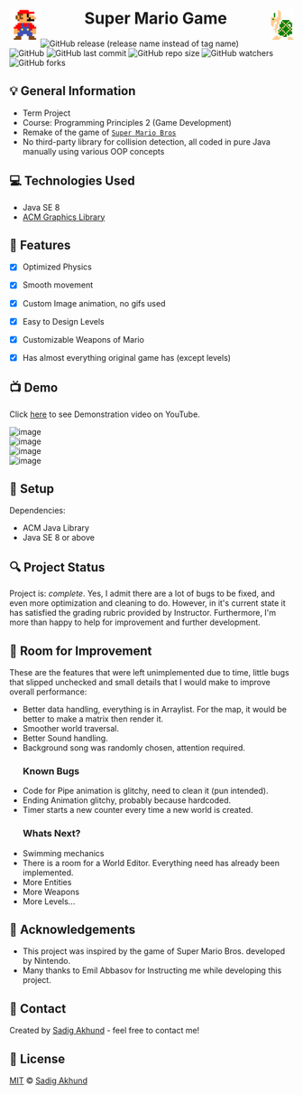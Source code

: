 <h1 align = "center"> <img align="left" width="55px" src="https://github.com/sadigaxund/GeneralRepo/blob/main/icons/mario.png"/> Super Mario Game  <img align="right" alt="mail" width="40px" src="https://github.com/sadigaxund/GeneralRepo/blob/main/icons/mario_turtle.png" /></h1> 

![GitHub release (release name instead of tag name)](https://img.shields.io/github/v/release/sadigaxund/SuperMarioGame?color=pink&include_prereleases&sort=date&style=for-the-badge)
![GitHub](https://img.shields.io/github/license/sadigaxund/SuperMarioGame?color=blue&label=License&style=for-the-badge)
![GitHub last commit](https://img.shields.io/github/last-commit/sadigaxund/supermariogame?color=blue&label=Commit&style=for-the-badge)
![GitHub repo size](https://img.shields.io/github/repo-size/sadigaxund/supermariogame?label=SIZE&style=for-the-badge)
![GitHub watchers](https://img.shields.io/github/watchers/sadigaxund/SuperMarioGame?style=for-the-badge)
![GitHub forks](https://img.shields.io/github/forks/sadigaxund/SuperMarioGame?style=for-the-badge)
<br>


## :bulb: General Information
- Term Project
- Course: Programming Principles 2 (Game Development)
- Remake of the game of <a href="https://en.wikipedia.org/wiki/Super_Mario_Bros." target="_blank">`Super Mario Bros`</a>
- No third-party library for collision detection, all coded in pure Java manually using various OOP concepts


## :computer: Technologies Used
- Java SE 8
- <a href="https://cs.stanford.edu/people/eroberts/jtf/javadoc/student/" >ACM Graphics Library</a>


## :game_die: Features
- [x] Optimized Physics
- [x] Smooth movement
- [x] Custom Image animation, no gifs used
- [x] Easy to Design Levels
- [x] Customizable Weapons of Mario
- [x] Has almost everything original game has (except levels)


## :tv: Demo
Click <a href="https://www.youtube.com/watch?v=L7nJP7ndM3I" target="_blank">here</a> to see Demonstration video on YouTube.  

![image](https://user-images.githubusercontent.com/48419889/139754171-21e28d22-a088-4906-98ab-fcef27813cee.png)  
![image](https://user-images.githubusercontent.com/48419889/139754694-d4ddf726-f1b5-4f22-a909-6faa6d6a13ce.png)  
![image](https://user-images.githubusercontent.com/48419889/139754914-b6bb6264-71ad-4106-a5a6-409aa117bafb.png)  
![image](https://user-images.githubusercontent.com/48419889/139754993-36fea336-3824-4495-b88b-1de48b791aa5.png)



## :wrench: Setup
Dependencies: 
  - ACM Java Library
  - Java SE 8 or above 



## :mag: Project Status
Project is: _complete_. 
Yes, I admit there are a lot of bugs to be fixed, and even more optimization and cleaning to do. However, in it's current state it has satisfied the grading rubric provided by Instructor. Furthermore, I'm more than happy to help for improvement and further development.


## :dart: Room for Improvement
These are the features that were left unimplemented due to time, little bugs that slipped unchecked and small details that I would make to improve overall performance:
  - Better data handling, everything is in Arraylist. For the map, it would be better to make a matrix then render it.
  - Smoother world traversal.
  - Better Sound handling.
  - Background song was randomly chosen, attention required.
  <br><h3>Known Bugs</h3>
  - Code for Pipe animation is glitchy, need to clean it (pun intended).
  - Ending Animation glitchy, probably because hardcoded.
  - Timer starts a new counter every time a new world is created.
  <br><h3>Whats Next?</h3> 
  - Swimming mechanics
  - There is a room for a World Editor. Everything need has already been implemented.
  - More Entities
  - More Weapons
  - More Levels...


## :page_with_curl: Acknowledgements
- This project was inspired by the game of Super Mario Bros. developed by Nintendo. 
- Many thanks to Emil Abbasov for Instructing me while developing this project.


## :speech_balloon: Contact
Created by [Sadig Akhund](https://github.com/sadigaxund) - feel free to contact me!<br>





## :scroll: License

[MIT][license] © [Sadig Akhund][profile]




[website]: https://sakhund.netlify.app
[twitter]: https://twitter.com/sadigaxund
[youtube]: https://www.youtube.com/channel/UC2gQPeLhl99dIn_xDaWeVQA
[linkedin]: https://www.linkedin.com/in/sakhund
[mail]: mailto:sadigaxund@gmail.com?subject=Github
[license]: /LICENSE
[profile]: https://github.com/sadigaxund
[vid]: https://www.youtube.com/watch?v=Gdro5uM6_o8
[epic]: https://fortnitetracker.com/profile/all/Sakhund
[eolymp]: https://www.e-olymp.com/en/users/Sakhund4634
[hackerrank]: https://www.hackerrank.com/sakhund
[stackoverflow]: https://stackoverflow.com/users/13595120/sadig-akhund

